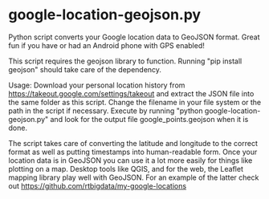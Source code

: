 # google-location-geojson.py
Python script converts your Google location data to GeoJSON format.  Great fun if you have or had an Android phone with GPS enabled! 

This script requires the geojson library to function.  Running "pip install geojson" should take care of the dependency.

Usage: Download your personal location history from https://takeout.google.com/settings/takeout and extract the JSON file into the same folder as this script.  Change the filename in your file system or the path in the script if necessary.
Execute by running  "python google-location-geojson.py" and look for the output file google_points.geojson when it is done.

The script takes care of converting the latitude and longitude to the correct format as well as putting timestamps into human-readable form.  Once your location data is in GeoJSON you can use it a lot more easily for things like plotting on a map.  Desktop tools like QGIS, and for the web, the Leaflet mapping library play well with GeoJSON.  For an example of the latter check out https://github.com/rtbigdata/my-google-locations
